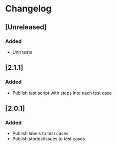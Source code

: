 # Changelog

## [Unreleased]
### Added
- Unit tests

## [2.1.1]
### Added
- Publish test script with steps into each test case

## [2.0.1]
### Added
- Publish labels to test cases
- Publish stories/issues to test cases